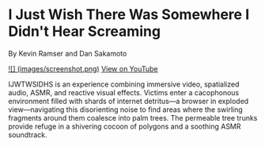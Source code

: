 # I Just Wish There Was Somewhere I Didn't Hear Screaming

By Kevin Ramser and Dan Sakamoto

[![] (images/screenshot.png)](https://www.youtube.com/watch?v=cdxIqqUWvL8)
[View on YouTube](https://www.youtube.com/watch?v=cdxIqqUWvL8)

IJWTWSIDHS is an experience combining immersive video, spatialized audio, ASMR, and reactive visual effects. Victims enter a cacophonous environment filled with shards of internet detritus—a browser in exploded view—navigating this disorienting noise to find areas where the swirling fragments around them coalesce into palm trees. The permeable tree trunks provide refuge in a shivering cocoon of polygons and a soothing ASMR soundtrack.
